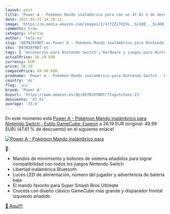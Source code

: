```yaml
---
layout: post
title: 'Power A - Pokémon Mando inalámbrico para con un 47.61 % de descuento'
date: 2021-05-31 14:38:11
image: 'https://m.media-amazon.com/images/I/41fZZiTHIXL._SL500_._SL400_.jpg'
comments: true
category: ofertas
author: 'tole.es'
slug: 'B07NJ8YNDT-es Power A - Pokémon Mando inalámbrico para Nintendo Switch -...'
sku: 'B07NJ8YNDT-es'
tags: [ 'Accesorios para Nintendo Switch','Hardware y juegos para Nintendo Switch','Mandos para Nintendo Switch','Videojuegos','nintendo','power a', ]
actualPrice: 26.19 EUR
currency: EUR
price: 26.19
comparePrice: 49.99 EUR
prodname: 'Power A - Pokémon Mando inalámbrico para Nintendo Switch - Estilo GameCube: Espeon'
country: 'es'
flag: '🇪🇸'
brand: 'Power A'
buyurl: 'https://www.amazon.es/dp/B07NJ8YNDT/?tag=tolees-21'
descuento: '47.61'
average: '33.9'
---
```


En este momento está [Power A - Pokémon Mando inalámbrico para Nintendo Switch - Estilo GameCube: Espeon](https://www.amazon.es/dp/B07NJ8YNDT/?tag=tolees-21) a 26.19 EUR (original: 49.99 EUR) (47.61 %  de descuento) en el siguiente enlace!

[![Power A - Pokémon Mando inalámbrico para](https://m.media-amazon.com/images/I/41fZZiTHIXL._SL500_._SL400_.jpg)](https://www.amazon.es/dp/B07NJ8YNDT/?tag=tolees-21)

🔎:

- Mandos de movimiento y botones de sistema añadidos para lograr compatibilidad con todos los juegos Nintendo Switch
- Libertad inalámbrica Bluetooth
- Luces LED de alimentación, número del jugador y advertencia de batería baja
- El mando favorito para Super Smash Bros Ultimate
- Cruceta con diseño clásico GameCube más grande y disparador frontal izquierdo añadido

[🛒 Aquí!!!](https://www.amazon.es/dp/B07NJ8YNDT/?tag=tolees-21)
